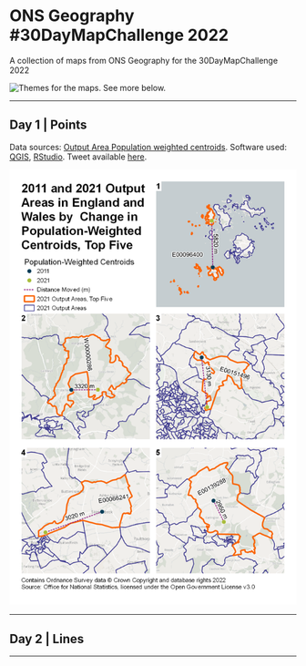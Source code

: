 # ONS Geography #30DayMapChallenge 2022
A collection of maps from ONS Geography for the 30DayMapChallenge 2022

![Themes for the maps. See more below.](https://raw.githubusercontent.com/tjukanovt/30DayMapChallenge/main/images/flyers/30dmc-2022.png)

_________________

## Day 1 | Points

Data sources: [Output Area Population weighted centroids](https://geoportal.statistics.gov.uk/search?collection=Dataset&sort=name&tags=all(CTD_OA)). Software used: [QGIS](https://qgis.org), [RStudio](https://www.rstudio.com/). Tweet available [here](https://twitter.com/ONSgeography/status/1587399059224018945).

![Day 1 - Points](https://github.com/ONSgeo/ONS_30DayMapChallenge_2022/blob/main/maps/Day1_Points_PupulationWeightedCentroids_DistanceMoved.png)

_________________

## Day 2 | Lines


_________________
